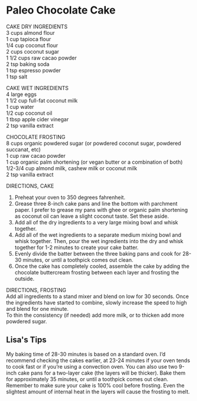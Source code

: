 # Paleo Chocolate Cake

CAKE DRY INGREDIENTS  
3 cups almond flour  
1 cup tapioca flour  
1/4 cup coconut flour  
2 cups coconut sugar  
1 1/2 cups raw cacao powder  
2 tsp baking soda  
1 tsp espresso powder  
1 tsp salt  

CAKE WET INGREDIENTS  
4 large eggs  
1 1/2 cup full-fat coconut milk  
1 cup water  
1/2 cup coconut oil  
1 tbsp apple cider vinegar  
2 tsp vanilla extract  

CHOCOLATE FROSTING  
8 cups organic powdered sugar (or powdered coconut sugar, powdered succanat, etc)  
1 cup raw cacao powder  
1 cup organic palm shortening (or vegan butter or a combination of both)  
1/2-3/4 cup almond milk, cashew milk or coconut milk  
2 tsp vanilla extract  

DIRECTIONS, CAKE  
1. Preheat your oven to 350 degrees fahrenheit.  
1. Grease three 8-inch cake pans and line the bottom with parchment paper. I prefer to grease my pans with ghee or organic palm shortening as coconut oil can leave a slight coconut taste. Set these aside.  
1. Add all of the dry ingredients to a very large mixing bowl and whisk together.  
1. Add all of the wet ingredients to a separate medium mixing bowl and whisk together. Then, pour the wet ingredients into the dry and whisk together for 1-2 minutes to create your cake batter.  
1. Evenly divide the batter between the three baking pans and cook for 28-30 minutes, or until a toothpick comes out clean.  
1. Once the cake has completely cooled, assemble the cake by adding the chocolate buttercream frosting between each layer and frosting the outside.  

DIRECTIONS, FROSTING  
Add all ingredients to a stand mixer and blend on low for 30 seconds. Once the ingredients have started to combine, slowly increase the speed to high and blend for one minute.  
To thin the consistency (if needed) add more milk, or to thicken add more powdered sugar.  

## Lisa's Tips
My baking time of 28-30 minutes is based on a standard oven. I’d recommend checking the cakes earlier, at 23-24 minutes if your oven tends to cook fast or if you’re using a convection oven.
You can also use two 9-inch cake pans for a two-layer cake (the layers will be thicker). Bake them for approximately 35 minutes, or until a toothpick comes out clean.
Remember to make sure your cake is 100% cool before frosting. Even the slightest amount of internal heat in the layers will cause the frosting to melt.
